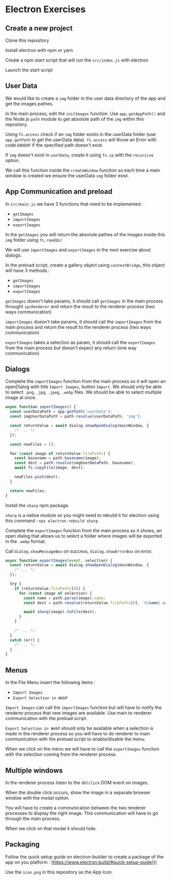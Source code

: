 # Electron Exercises

## Create a new project

Clone this repository

Install electron with npm or yarn

Create a npm start script that will run the `src/index.js` with electron

Launch the start script


## User Data

We would like to create a `img` folder in the user data directory of the app and get the images pathes.

In the main process, edit the `initImages` function. Use `app.getAppPath()` and the Node.js `path` module to get absolute path of the `img` within this repository.

Using `fs.access` check if an `img` folder exists in the userData folder (use `app.getPath` to get the userData data). `fs.access` will throw an Error with code `ENOENT` if the specified path doesn't exist.

If `img` doesn't exist in `userData`, create it using `fs.cp` with the `recursive` option.

We call this function inside the `createWindow` function so each time a main window is created we ensure the userData `img` folder exist.


## App Communication and preload

In `src/main.js` we have 3 functions that need to be implemented :

- `getImages`
- `importImages`
- `exportImages`

In the `getImages` you will return the absolute pathes of the images inside this `img` folder using `fs.readdir`

We will use `importImages` and `exportImages` in the next exercise about dialogs.

In the preload script, create a gallery object using `contextBridge`, this object will have 3 methods :

- `getImages`
- `importImages`
- `exportImages`

`getImages` doesn't take params, it should call `getImages` in the main process throught `ipcRenderer` and return the result to the renderer process (two ways communication)

`importImages` doesn't take params, it should call the `importImages` from the main process and return the result to the renderer process (two ways communication)

`exportImages` takes a selection as param, it should call the `exportImages` from the main process but doesn't expect any return (one way communication)

## Dialogs

Complete the `importImages` function from the main process so it will open an openDialog with title `Import Images`, button `Import`. We should only be able to select `.png`, `.jpg`, `.jpeg`, `.webp` files. We should be able to select multiple image at once.

```js
async function importImages() {
  const userDataPath = app.getPath('userData');
  const imgUserDataPath = path.resolve(userDataPath, 'img');

  const returnValue = await dialog.showOpenDialog(mainWindow, {
    /* ... */
  });

  const newFiles = [];

  for (const image of returnValue.filePaths) {
    const basename = path.basename(image);
    const dest = path.resolve(imgUserDataPath, basename);
    await fs.copyFile(image, dest);

    newFiles.push(dest);
  }

  return newFiles;
}
```

Install the `sharp` npm package.

`sharp` is a native module so you might need to rebuild it for electron using this command : `npx electron-rebuild sharp`

Complete the `exportImages` function from the main process so it shows, an open dialog that allows us to select a folder where images will be exported in the `.webp` format.

Call `dialog.showMessageBox` on success, `dialog.showErrorBox` on error.

```js
async function exportImages(event, selection) {
  const returnValue = await dialog.showOpenDialog(mainWindow, {
    /* ... */
  });

  try {
    if (returnValue.filePaths[0]) {
      for (const image of selection) {
        const name = path.parse(image).name;
        const dest = path.resolve(returnValue.filePaths[0], `${name}.webp`)

        await sharp(image).toFile(dest);
      }
    }

    /* ... */
  }
  catch (err) {
    /* ... */
  }
}
```

## Menus

In the File Menu insert the following items :

- `Import Images`
- `Export Selection in WebP` 

`Import Images` can call the `importImages` function but will have to notify the renderer process that new images are available. Use main to renderer communication with the preload script.

`Export Selection in WebP` should only be available when a selection is made in the renderer process so you will have to do renderer to main communication with the preload script to enable/disable the menu. 

When we click on the menu we will have to call the `exportImages` function with the selection coming from the renderer process.

## Multiple windows

In the renderer process listen to the `dblclick` DOM event on images.

When the double click occurs, show the image in a separate browser window with the modal option.

You will have to create a communication between the two renderer processes to display the right image. This communication will have to go through the main process.

When we click on that modal it should hide.

## Packaging

Follow the quick setup guide on electron-builder to create a package of the app on you platform :
[https://www.electron.build/#quick-setup-guide]()

Use the `icon.png` in this repository as the App Icon.